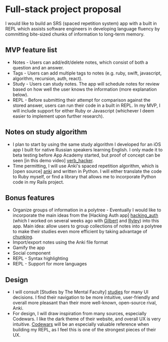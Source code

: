 # Full-stack project proposal

I would like to build an SRS (spaced repetition system) app with a built in REPL which assists software engineers in developing language fluency by committing bite-sized chunks of information to long-term memory.

## MVP feature list
- Notes - Users can add/edit/delete notes, which consist of both a question and an answer.
- Tags - Users can add multiple tags to notes (e.g. ruby, swift, javascript, algorithm, recursion, auth, react).
- Study - Users can study notes. The app will schedule notes for review based on how well the user knows the information (more explanation below).
- REPL - Before submitting their attempt for comparison against the stored answer, users can run their code in a built in REPL. In my MVP, I will include support for either Ruby or Javascript (whichever I deem easier to implement upon further research).

## Notes on study algorithm
- I plan to start by using the same study algorithm I developed for an iOS app I built for native Russian speakers learning English. I only made it to beta testing before App Academy started, but proof of concept can be seen [in this demo video] [verb_hacker].
- Time permitting, I will use Anki's spaced repetition algorithm, which is [open source] [anki] and written in Python. I will either translate the code to Ruby myself, or find a library that allows me to incorporate Python code in my Rails project.

[verb_hacker]: https://youtu.be/ZtxYO4KQlCI?t=51s
[anki]: https://github.com/dae/anki

## Bonus features
- Organize groups of information in a polytree - Eventually I would like to incorporate the main ideas from the [Hacking Auth app] [hacking_auth] (which I worked on several weeks ago with [Gilbert] and [Ryley]) into this app. Main idea: allow users to group collections of notes into a polytree to make their studies even more efficient by taking advantage of [chunking].
- Import/export notes using the Anki file format
- Gamify the app
- Social component
- REPL - Syntax highlighting
- REPL - Support for more languages

[hacking_auth]: https://github.com/AustinWood/hacking_auth
[Gilbert]: https://github.com/PGilbertSchmitt
[Ryley]: https://github.com/RyleySill93
[chunking]: https://en.wikipedia.org/wiki/Chunking_(psychology)

## Design
- I will consult [Studies by The Mental Faculty] [studies] for many UI decisions. I find their navigation to be more intuitive, user-friendly and overall more pleasant than their more well-known, open-source rival, Anki.
- For design, I will draw inspiration from many sources, especially Codewars. I like the dark theme of their website, and overall UX is very intuitive. [Codewars] will be an especially valuable reference when building my REPL, as I feel this is one of the strongest pieces of their UX.

[studies]: http://www.studiesapp.com/
[Codewars]: https://www.codewars.com/
